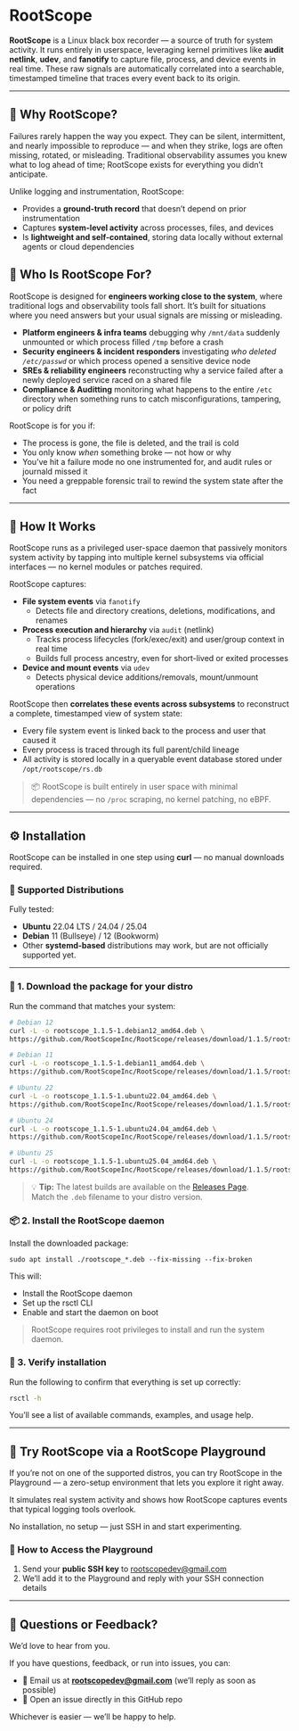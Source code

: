 # RootScope  

**RootScope** is a Linux black box recorder — a source of truth for system activity. It runs entirely in userspace, leveraging kernel primitives like **audit netlink**, **udev**, and **fanotify** to capture file, process, and device events in real time. These raw signals are automatically correlated into a searchable, timestamped timeline that traces every event back to its origin.  

---

## 🧠 Why RootScope?  

Failures rarely happen the way you expect. They can be silent, intermittent, and nearly impossible to reproduce — and when they strike, logs are often missing, rotated, or misleading. Traditional observability assumes you knew what to log ahead of time; RootScope exists for everything you didn’t anticipate.  

Unlike logging and instrumentation, RootScope:  
- Provides a **ground-truth record** that doesn’t depend on prior instrumentation  
- Captures **system-level activity** across processes, files, and devices  
- Is **lightweight and self-contained**, storing data locally without external agents or cloud dependencies  


## 👤 Who Is RootScope For?  

RootScope is designed for **engineers working close to the system**, where traditional logs and observability tools fall short. It’s built for situations where you need answers but your usual signals are missing or misleading.  

- **Platform engineers & infra teams** debugging why `/mnt/data` suddenly unmounted or which process filled `/tmp` before a crash
- **Security engineers & incident responders** investigating *who deleted `/etc/passwd`* or which process opened a sensitive device node  
- **SREs & reliability engineers** reconstructing why a service failed after a newly deployed service raced on a shared file
- **Compliance & Auditting** monitoring what happens to the entire `/etc` directory when something runs to catch misconfigurations, tampering, or policy drift

RootScope is for you if:  
- The process is gone, the file is deleted, and the trail is cold
- You only know *when* something broke — not how or why  
- You’ve hit a failure mode no one instrumented for, and audit rules or journald missed it  
- You need a greppable forensic trail to rewind the system state after the fact


---

## 🔧 How It Works

RootScope runs as a privileged user-space daemon that passively monitors system activity by tapping into multiple kernel subsystems via official interfaces — no kernel modules or patches required.

RootScope captures:

- **File system events** via `fanotify`  
  - Detects file and directory creations, deletions, modifications, and renames
- **Process execution and hierarchy** via `audit` (netlink)  
  - Tracks process lifecycles (fork/exec/exit) and user/group context in real time
  - Builds full process ancestry, even for short-lived or exited processes
- **Device and mount events** via `udev`
  - Detects physical device additions/removals, mount/unmount operations

RootScope then **correlates these events across subsystems** to reconstruct a complete, timestamped view of system state:

- Every file system event is linked back to the process and user that caused it
- Every process is traced through its full parent/child lineage
- All activity is stored locally in a queryable event database stored under `/opt/rootscope/rs.db`

> 📦 RootScope is built entirely in user space with minimal dependencies — no `/proc` scraping, no kernel patching, no eBPF.

---

## ⚙️ Installation

RootScope can be installed in one step using **curl** — no manual downloads required.

### 🧩 Supported Distributions

Fully tested:
- **Ubuntu** 22.04 LTS / 24.04 / 25.04  
- **Debian** 11 (Bullseye) / 12 (Bookworm)  
- Other **systemd-based** distributions may work, but are not officially supported yet.

---

### 🚀 1. Download the package for your distro

Run the command that matches your system:

```bash
# Debian 12
curl -L -o rootscope_1.1.5-1.debian12_amd64.deb \
https://github.com/RootScopeInc/RootScope/releases/download/1.1.5/rootscope_1.1.5-1.debian12_amd64.deb

# Debian 11
curl -L -o rootscope_1.1.5-1.debian11_amd64.deb \
https://github.com/RootScopeInc/RootScope/releases/download/1.1.5/rootscope_1.1.5-1.debian11_amd64.deb

# Ubuntu 22
curl -L -o rootscope_1.1.5-1.ubuntu22.04_amd64.deb \
https://github.com/RootScopeInc/RootScope/releases/download/1.1.5/rootscope_1.1.5-1.ubuntu22.04_amd64.deb

# Ubuntu 24
curl -L -o rootscope_1.1.5-1.ubuntu24.04_amd64.deb \
https://github.com/RootScopeInc/RootScope/releases/download/1.1.5/rootscope_1.1.5-1.ubuntu24.04_amd64.deb

# Ubuntu 25
curl -L -o rootscope_1.1.5-1.ubuntu25.04_amd64.deb \
https://github.com/RootScopeInc/RootScope/releases/download/1.1.5/rootscope_1.1.5-1.ubuntu25.04_amd64.deb
```

> 💡 **Tip:** The latest builds are available on the [Releases Page](https://github.com/RootScopeInc/RootScope/releases).  
> Match the `.deb` filename to your distro version.


### 📦 2. Install the RootScope daemon

Install the downloaded package:

```
sudo apt install ./rootscope_*.deb --fix-missing --fix-broken
```

This will:
- Install the RootScope daemon
- Set up the rsctl CLI
- Enable and start the daemon on boot

> RootScope requires root privileges to install and run the system daemon.

### 🧠 3. Verify installation

Run the following to confirm that everything is set up correctly:

```bash
rsctl -h
```

You’ll see a list of available commands, examples, and usage help.

---

## 🧪 Try RootScope via a RootScope Playground

If you’re not on one of the supported distros, you can try RootScope in the Playground — a zero-setup environment that lets you explore it right away.

It simulates real system activity and shows how RootScope captures events that typical logging tools overlook.

No installation, no setup — just SSH in and start experimenting.

### 🔐 How to Access the Playground

1. Send your **public SSH key** to [rootscopedev@gmail.com](mailto:rootscopedev@gmail.com)  
2. We’ll add it to the Playground and reply with your SSH connection details

---

## 💬 Questions or Feedback?  

We’d love to hear from you.  

If you have questions, feedback, or run into issues, you can:  
- 📧 Email us at **rootscopedev@gmail.com** (we’ll reply as soon as possible)  
- 🐛 Open an issue directly in this GitHub repo  

Whichever is easier — we’ll be happy to help.  
